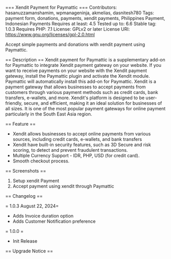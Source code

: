 === Xendit Payment for Paymattic ===
Contributors: hasanuzzamanshamim, wpmanageninja, akmelias, dasnitesh780
Tags: payment form, donations, payments, xendit payments, Philippines Payment, Indonesian Payments
Requires at least: 4.5
Tested up to: 6.6
Stable tag: 1.0.3
Requires PHP: 7.1
License: GPLv2 or later
License URI: https://www.gnu.org/licenses/gpl-2.0.html

Accept simple payments and donations with xendit payment using Paymattic.

== Description ==
Xendit payment for Paymattic is a supplementary add-on for Paymattic to integrate Xendit payment gateway on your website. If you want to receive payments on your website with the Xendit payment gateway, install the Paymattic plugin and activate the Xendit module. Paymattic will automatically install this add-on for Paymattic.
Xendit is a payment gateway that allows businesses to accept payments from customers through various payment methods such as credit cards, bank transfers, e-wallets, and more. Xendit's platform is designed to be user-friendly, secure, and efficient, making it an ideal solution for businesses of all sizes. It is one of the most popular payment gateways for online payment particularly in the South East Asia region. 

== Feature ==
* Xendit allows businesses to accept online payments from various sources, including credit cards, e-wallets, and bank transfers
* Xendit have built-in security features, such as 3D Secure and risk scoring, to detect and prevent fraudulent transactions.
* Multiple Currency Support - IDR, PHP, USD (for credit card).
* Smooth checkout process.

== Screenshots ==
1. Setup xendit Payment
2. Accept payment using xendit through Paymattic


== Changelog ==

= 1.0.3 August 22, 2024=
* Adds Invoice duration option
* Adds Customer Notification preference

= 1.0.0 =
* Init Release

== Upgrade Notice ==
